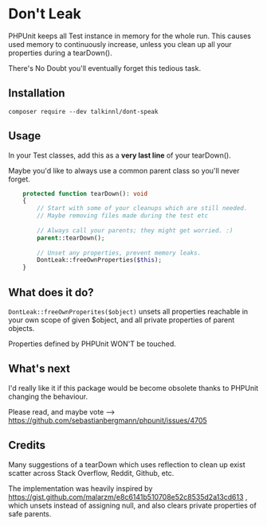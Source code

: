# Don't Leak

PHPUnit keeps all Test instance in memory for the whole run.
This causes used memory to continuously increase, unless you clean up all your properties during a tearDown().

There's No Doubt you'll eventually forget this tedious task.

## Installation

```shell
composer require --dev talkinnl/dont-speak
```

## Usage

In your Test classes, add this as a **very last line** of your tearDown().

Maybe you'd like to always use a common parent class so you'll never forget.
```php
    protected function tearDown(): void
    {
        // Start with some of your cleanups which are still needed.
        // Maybe removing files made during the test etc
        
        // Always call your parents; they might get worried. :)
        parent::tearDown();
        
        // Unset any properties, prevent memory leaks.
        DontLeak::freeOwnProperties($this);
    }
```

## What does it do?

`DontLeak::freeOwnProperites($object)` unsets all properties reachable in your own scope of given $object, and all private properties of parent objects. 

Properties defined by PHPUnit WON'T be touched.

## What's next

I'd really like it if this package would be become obsolete thanks to PHPUnit changing the behaviour.

Please read, and maybe vote --> 
https://github.com/sebastianbergmann/phpunit/issues/4705

## Credits

Many suggestions of a tearDown which uses reflection to clean up exist scatter across Stack Overflow, Reddit, Github, etc.

The implementation was heavily inspired by https://gist.github.com/malarzm/e8c6141b510708e52c8535d2a13cd613 , which unsets instead of assigning null, and also clears private properties of safe parents.